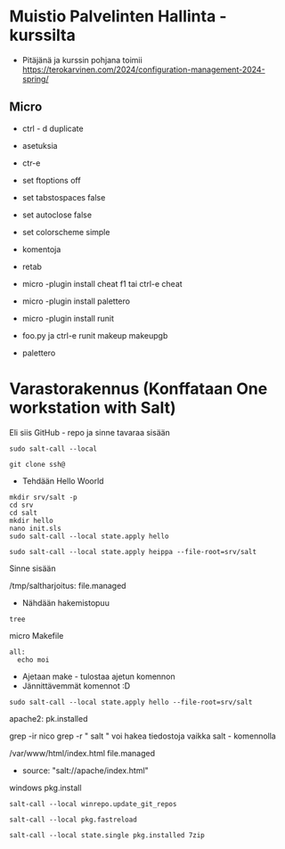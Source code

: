 # Muistio Palvelinten Hallinta - kurssilta
- Pitäjänä ja kurssin pohjana toimii https://terokarvinen.com/2024/configuration-management-2024-spring/

## Micro

- ctrl - d duplicate
- asetuksia
- ctr-e
- set ftoptions off
- set tabstospaces false
- set autoclose false
- set colorscheme simple

- komentoja
- retab


- micro -plugin install cheat f1 tai ctrl-e cheat
- micro -plugin install palettero
- micro -plugin install runit
- foo.py ja ctrl-e runit makeup makeupgb
- palettero

# Varastorakennus (Konffataan One workstation with Salt)

Eli siis GitHub - repo ja sinne tavaraa sisään
```
sudo salt-call --local
```

```
git clone ssh@
```

- Tehdään Hello Woorld

```
mkdir srv/salt -p
cd srv
cd salt
mkdir hello
nano init.sls
sudo salt-call --local state.apply hello
```

```
sudo salt-call --local state.apply heippa --file-root=srv/salt
```

Sinne sisään

/tmp/saltharjoitus:
  file.managed

- Nähdään hakemistopuu
  
```
tree
```

micro Makefile

```
all:
  echo moi
```

- Ajetaan make - tulostaa ajetun komennon
- Jännittävemmät komennot :D

```
sudo salt-call --local state.apply hello --file-root=srv/salt
```

apache2:
  pk.installed


  grep -ir nico
  grep -r " salt " 
  voi hakea tiedostoja vaikka salt - komennolla

/var/www/html/index.html
  file.managed
   - source: "salt://apache/index.html"

windows pkg.install

```
salt-call --local winrepo.update_git_repos
```

```
salt-call --local pkg.fastreload
```

```
salt-call --local state.single pkg.installed 7zip
```
